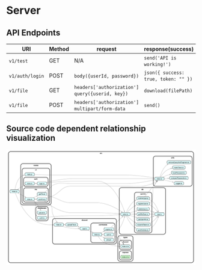 # Server

## API Endpoints

| URI             | Method | request                                           | response(success)                    |
| --------------- | ------ | ------------------------------------------------- | ------------------------------------ |
| `v1/test`       | GET    | N/A 　　                                          | `send('API is working!')`            |
| `v1/auth/login` | POST   | `body({userId, password})`                        | `json({ success: true, token: "" })` |
| `v1/file`       | GET    | `headers['authorization']` `query({userid, key})` | `download(filePath)`                 |
| `v1/file`       | POST   | `headers['authorization']` `multipart/form-data`  | `send()`                             |

## Source code dependent relationship visualization

![dependency-graph](./dependency-graph.svg)
